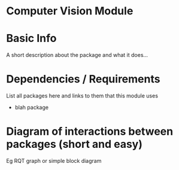 # Computer Vision Module

# Basic Info

A short description about the package and what it does...

# Dependencies / Requirements

List all packages here and links to them that this module uses

- blah package

# Diagram of interactions between packages (short and easy)

Eg RQT graph or simple block diagram